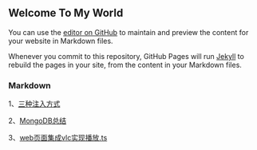 ## Welcome To My World




You can use the [editor on GitHub](https://github.com/15900318658/InTheSun/edit/gh-pages/index.md) to maintain and preview the content for your website in Markdown files.

Whenever you commit to this repository, GitHub Pages will run [Jekyll](https://jekyllrb.com/) to rebuild the pages in your site, from the content in your Markdown files.

### Markdown

1、[三种注入方式](MarkDown/三种注入方式.html)

2、[MongoDB总结](MarkDown/mongoDB总结.html)

3、[web页面集成vlc实现播放.ts](MarkDown/web页面集成vlc播放.html)

